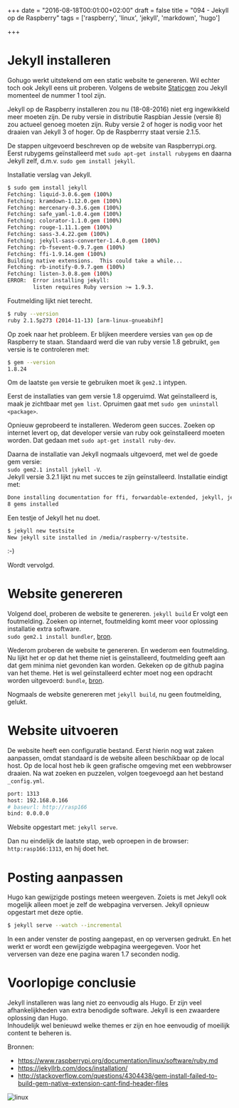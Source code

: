 +++
date = "2016-08-18T00:01:00+02:00"
draft = false
title = "094 - Jekyll op de Raspberry"
tags = ['raspberry', 'linux', 'jekyll', 'markdown', 'hugo']

+++

# Jekyll installeren

Gohugo werkt uitstekend om een static website te genereren. Wil echter toch ook
Jekyll eens uit proberen. Volgens de website
[Staticgen](https://www.staticgen.com/) zou Jekyll momenteel de nummer 1 tool
zijn.

Jekyll op de Raspberry installeren zou nu (18-08-2016) niet erg
ingewikkeld meer moeten zijn. De ruby versie in distributie Raspbian Jessie
(versie 8) zou actueel genoeg moeten zijn. Ruby versie 2 of hoger is nodig voor
het draaien van Jekyll 3 of hoger. Op de Raspberrry staat versie 2.1.5.

De stappen uitgevoerd beschreven op de website van Raspberrypi.org. Eerst
rubygems geïnstalleerd met `sudo apt-get install rubygems` en daarna Jekyll
zelf, d.m.v. `sudo gem install jekyll`.

Installatie verslag van Jekyll.
```bash
$ sudo gem install jekyll
Fetching: liquid-3.0.6.gem (100%)
Fetching: kramdown-1.12.0.gem (100%)
Fetching: mercenary-0.3.6.gem (100%)
Fetching: safe_yaml-1.0.4.gem (100%)
Fetching: colorator-1.1.0.gem (100%)
Fetching: rouge-1.11.1.gem (100%)
Fetching: sass-3.4.22.gem (100%)
Fetching: jekyll-sass-converter-1.4.0.gem (100%)
Fetching: rb-fsevent-0.9.7.gem (100%)
Fetching: ffi-1.9.14.gem (100%)
Building native extensions.  This could take a while...
Fetching: rb-inotify-0.9.7.gem (100%)
Fetching: listen-3.0.8.gem (100%)
ERROR:  Error installing jekyll:
        listen requires Ruby version >= 1.9.3.
```

Foutmelding lijkt niet terecht.
```bash
$ ruby --version
ruby 2.1.5p273 (2014-11-13) [arm-linux-gnueabihf]
```

Op zoek naar het probleem. Er blijken meerdere versies van
`gem` op de Raspberry te staan. Standaard werd die van ruby versie 1.8 gebruikt,
`gem` versie is te controleren met:
```bash
$ gem --version
1.8.24
```
Om de laatste `gem` versie te gebruiken moet ik `gem2.1` intypen.

Eerst de installaties van gem versie 1.8 opgeruimd. Wat geïnstalleerd is, maak je
zichtbaar met `gem list`. Opruimen gaat met `sudo gem uninstall <package>`.

Opnieuw geprobeerd te installeren. Wederom geen succes. Zoeken op internet
levert op, dat developer versie van ruby ook geïnstalleerd moeten worden. Dat
gedaan met `sudo apt-get install ruby-dev`.

Daarna de installatie van Jekyll nogmaals uitgevoerd, met wel de goede gem
versie:  
`sudo gem2.1 install jykell -V`.   
Jekyll versie 3.2.1 lijkt nu met succes te zijn geïnstalleerd. Installatie
eindigt met:
```bash
Done installing documentation for ffi, forwardable-extended, jekyll, jekyll-watch, listen, pathutil, rb-fsevent, rb-inotify after 64 seconds
8 gems installed
```

Een testje of Jekyll het nu doet.
```bash
$ jekyll new testsite
New jekyll site installed in /media/raspberry-v/testsite.
```
 :-)


Wordt vervolgd.

# Website genereren

Volgend doel, proberen de website te genereren. `jekyll build` Er volgt een foutmelding. 
Zoeken op internet, foutmelding komt meer voor oplossing installatie extra
software.   
`sudo gem2.1 install bundler`,
[bron](http://stackoverflow.com/questions/19061774/cannot-load-such-file-bundler-setup-loaderror).

Wederom proberen de website te genereren. En wederom een foutmelding. Nu lijkt
het er op dat het theme niet is geïnstalleerd, foutmelding geeft aan dat gem
minima niet gevonden kan worden.
Gekeken op de github pagina van het theme. Het is wel geïnstalleerd echter moet
nog een opdracht worden uitgevoerd: `bundle`,
[bron](https://github.com/jekyll/minima).

Nogmaals de website genereren met `jekyll build`, nu geen foutmelding, gelukt. 


# Website uitvoeren

De website heeft een configuratie bestand. Eerst hierin nog wat zaken aanpassen,
omdat standaard is de website alleen beschikbaar op de local host. Op de local
host heb ik geen grafische omgeving met een webbrowser draaien.
Na wat zoeken en puzzelen, volgen toegevoegd aan het bestand `_config.yml`.
```bash
port: 1313
host: 192.168.0.166
# baseurl: http://rasp166
bind: 0.0.0.0
```

Website opgestart met: `jekyll serve`. 

Dan nu eindelijk de laatste stap, web oproepen in de browser: `http:rasp166:1313`,
en hij doet het.


# Posting aanpassen
Hugo kan gewijzigde postings meteen weergeven. Zoiets is met Jekyll ook mogelijk
alleen moet je zelf de webpagina verversen.
Jekyll opnieuw opgestart met deze optie.
```bash
$ jekyll serve --watch --incremental
```

In een ander venster de posting aangepast, en op verversen gedrukt. En het werkt
er wordt een gewijzigde webpagina weergegeven. 
Voor het verversen van deze ene pagina waren 1.7 seconden nodig.


# Voorlopige conclusie
Jekyll installeren was lang niet zo eenvoudig als Hugo. Er zijn veel
afhankelijkheden van extra benodigde software. Jekyll is een zwaardere oplossing
dan Hugo.  
Inhoudelijk wel benieuwd welke themes er zijn en hoe eenvoudig of moeilijk
content te beheren is.


Bronnen:

* https://www.raspberrypi.org/documentation/linux/software/ruby.md
* https://jekyllrb.com/docs/installation/
* http://stackoverflow.com/questions/4304438/gem-install-failed-to-build-gem-native-extension-cant-find-header-files

![linux](/img/logo_linux.jpg)

